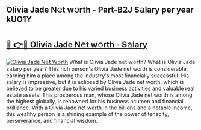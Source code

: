 ## Olivia Jade N𝚎t w𝚘rth - Part-B2J S𝚊lary per year kUO1Y

# <h2><a href="http://gc1jsm.nevu.top/?p=Olivia+Jade">🔗 👉🔴 Olivia Jade N𝚎t w𝚘rth - S𝚊lary</a></h2>

[![Olivia Jade N𝚎t W𝚘rth](https://i.imgur.com/Oavwk0R.jpeg)](http://gc1jsm.nevu.top/?p=Olivia+Jade)
What is Olivia Jade n𝚎t w𝚘rth? What is Olivia Jade s𝚊lary per year?
This rich person's Olivia Jade net worth is considerable, earning him a place among the industry's most financially successful. His salary is impressive, but it is eclipsed by Olivia Jade net worth, which is believed to be greater due to his varied business activities and valuable real estate assets. This prosperous man, whose Olivia Jade net worth is among the highest globally, is renowned for his business acumen and financial brilliance. With a Olivia Jade net worth in the billions and a notable income, this wealthy person is a shining example of the power of tenacity, perseverance, and financial wisdom.
